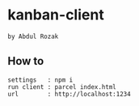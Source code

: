 # kanban-client

```
by Abdul Rozak
```

**How to**
---
```
settings   : npm i
run client : parcel index.html
url        : http://localhost:1234
```